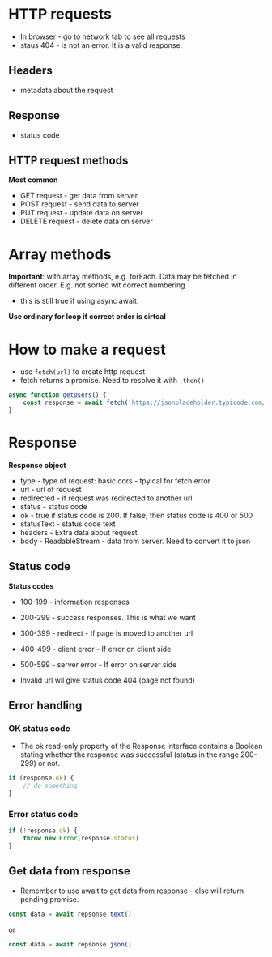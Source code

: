 


# HTTP requests

* In browser - go to network tab to see all requests
* staus 404 - is not an error. It is a valid response.


## Headers
* metadata about the request

## Response
* status code


## HTTP request methods
**Most common**
* GET request - get data from server
* POST request - send data to server
* PUT request - update data on server
* DELETE request - delete data on server


# Array methods
**Important**: with array methods, e.g. forEach. Data may be fetched in
different order. E.g. not sorted wit correct numbering
* this is still true if using async await.

**Use ordinary for loop if correct order is cirtcal**

# How to make a request
* use `fetch(url)` to create http request
* fetch returns a promise. Need to resolve it with `.then()`

```javascript
async function getUsers() {
    const response = await fetch('https://jsonplaceholder.typicode.com/users')
}
```



# Response
**Response object**
* type - type of request:
    basic
    cors - tpyical for fetch
    error
* url - url of request
* redirected - if request was redirected to another url
* status - status code
* ok - true if status code is 200. If false, then status code is 400 or 500
* statusText - status code text
* headers - Extra data about request
* body - ReadableStream - data from server. Need to convert it to json

## Status code


**Status codes**
* 100-199 - information responses
* 200-299 - success responses. This is what we want
* 300-399 - redirect - If page is moved to another url
* 400-499 - client error - If error on client side 
* 500-599 - server error - If error on server side


* Invalid url wil give status code 404 (page not found)


## Error handling

### OK status code
* The ok read-only property of the Response interface contains a Boolean
  stating whether the response was successful (status in the range 200-299) or
  not.

```javascript
if (response.ok) {
    // do something
}
```

### Error status code
```javascript
if (!response.ok) {
    throw new Error(response.status)
}
```

## Get data from response 

* Remember to use await to get data from response - else will return pending promise. 

```javascript
const data = await repsonse.text()
```

or

```javascript
const data = await repsonse.json()
```
